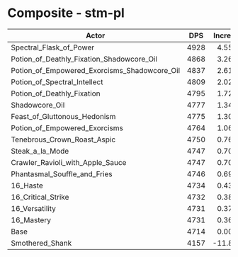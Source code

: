 # Composite - stm-pl
| Actor | DPS | Increase |
|---|:---:|:---:|
|Spectral_Flask_of_Power|4928|4.55%|
|Potion_of_Deathly_Fixation_Shadowcore_Oil|4868|3.26%|
|Potion_of_Empowered_Exorcisms_Shadowcore_Oil|4837|2.61%|
|Potion_of_Spectral_Intellect|4809|2.02%|
|Potion_of_Deathly_Fixation|4795|1.72%|
|Shadowcore_Oil|4777|1.34%|
|Feast_of_Gluttonous_Hedonism|4775|1.30%|
|Potion_of_Empowered_Exorcisms|4764|1.06%|
|Tenebrous_Crown_Roast_Aspic|4750|0.76%|
|Steak_a_la_Mode|4747|0.70%|
|Crawler_Ravioli_with_Apple_Sauce|4747|0.70%|
|Phantasmal_Souffle_and_Fries|4746|0.69%|
|16_Haste|4734|0.43%|
|16_Critical_Strike|4732|0.38%|
|16_Versatility|4731|0.37%|
|16_Mastery|4731|0.36%|
|Base|4714|0.00%|
|Smothered_Shank|4157|-11.81%|
